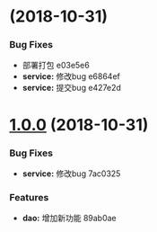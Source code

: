 <a name=""></a>
#  (2018-10-31)


### Bug Fixes

* 部署打包 e03e5e6
* **service:** 修改bug e6864ef
* **service:** 提交bug e427e2d



<a name="1.0.0"></a>
# [1.0.0](/compare/7ac0325...1.0.0) (2018-10-31)


### Bug Fixes

* **service:** 修改bug 7ac0325


### Features

* **dao:** 增加新功能 89ab0ae



